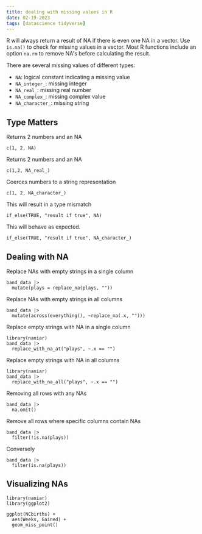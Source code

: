 ```yaml
---
title: dealing with missing values in R
date: 02-19-2023
tags: [datascience tidyverse]
---
```


R will always return a result of NA if there is even one NA in a vector.
Use `is.na()` to check for missing values in a vector. Most R
functions include an option `na.rm` to remove NA\'s before calculating
the result.

There are several missing values of different types:

-   `NA`: logical constant indicating a missing value
-   `NA_integer_`: missing integer
-   `NA_real_`: missing real number
-   `NA_complex_`: missing complex value
-   `NA_character_`: missing string

## Type Matters

Returns 2 numbers and an NA

``` {r}
c(1, 2, NA)
```

Returns 2 numbers and an NA

``` {r}
c(1,2, NA_real_)
```

Coerces numbers to a string representation

``` {r}
c(1, 2, NA_character_)
```

This will result in a type mismatch

``` {r}
if_else(TRUE, "result if true", NA)
```

This will behave as expected.

``` {r}
if_else(TRUE, "result if true", NA_character_)
```

## Dealing with NA

Replace NAs with empty strings in a single column

``` {r}
band_data |>
  mutate(plays = replace_na(plays, ""))
```

Replace NAs with empty strings in all columns

``` {r}
band_data |>
  mutate(across(everything(), ~replace_na(.x, "")))
```

Replace empty strings with NA in a single column

``` {r}
library(naniar)
band_data |>
  replace_with_na_at("plays", ~.x == "")
```

Replace empty strings with NA in all columns

``` {r}
library(naniar)
band_data |>
  replace_with_na_all("plays", ~.x == "")
```

Removing all rows with any NAs

``` {r}
band_data |>
  na.omit()
```

Remove all rows where specific columns contain NAs

``` {r}
band_data |>
  filter(!is.na(plays))
```

Conversely

``` {r}
band_data |>
  filter(is.na(plays))
```

## Visualizing NAs

``` {r}
library(naniar)
library(ggplot2)

ggplot(NCbirths) +
  aes(Weeks, Gained) +
  geom_miss_point()
```
